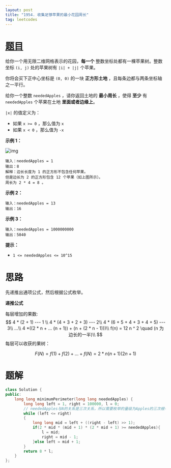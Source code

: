 ```yaml
---
layout: post
title: "1954. 收集足够苹果的最小花园周长"
tag: leetcodes
---
```


# [题目](https://leetcode.cn/problems/minimum-garden-perimeter-to-collect-enough-apples/)

给你一个用无限二维网格表示的花园，**每一个** 整数坐标处都有一棵苹果树。整数坐标 `(i, j)` 处的苹果树有 `|i| + |j|` 个苹果。

你将会买下正中心坐标是 `(0, 0)` 的一块 **正方形土地** ，且每条边都与两条坐标轴之一平行。

给你一个整数 `neededApples` ，请你返回土地的 **最小周长** ，使得 **至少** 有 `neededApples` 个苹果在土地 **里面或者边缘上**。

`|x|` 的值定义为：

- 如果 `x >= 0` ，那么值为 `x`
- 如果 `x < 0` ，那么值为 `-x`

 

**示例 1：**

![img](https://pic.leetcode-cn.com/1627790803-qcBKFw-image.png)

```
输入：neededApples = 1
输出：8
解释：边长长度为 1 的正方形不包含任何苹果。
但是边长为 2 的正方形包含 12 个苹果（如上图所示）。
周长为 2 * 4 = 8 。
```

**示例 2：**

```
输入：neededApples = 13
输出：16
```

**示例 3：**

```
输入：neededApples = 1000000000
输出：5040
```

 

**提示：**

- `1 <= neededApples <= 10^15`



# 思路

先递推出通项公式，然后根据公式枚举。

**递推公式**

每层增加的果数:
$$
4 * (2 + 1) --- 1 \\
4 * (4 + 3 + 2 + 3) --- 2\\
4 * (6 + 5 + 4 + 3 + 4 + 5) --- 3\\
...\\
4 *((2 * n + ... (n + 1)) + (n + (2 * n - 1)))\\
f(n) = 12 n ^ 2 \quad (n 为边长的一半)\\
$$
每层可以收获的果树： 


$$
F(N) = f(1) + f(2) + ... + f(N) = 2*n(n + 1)(2n + 1)
$$

# 题解

```cpp
class Solution {
public:
    long long minimumPerimeter(long long neededApples) {
        long long left = 1, right = 100000, l = 0; 
        // neededApples与N的关系是三次关系，所以需要枚举的量级为Apples的三次根号
        while (left <= right)
        {
            long long mid = left + ((right - left) >> 1);
            if(2 * mid * (mid + 1) * (2 * mid + 1) >= neededApples){
                l = mid;
                right = mid - 1;
            }else left = mid + 1;
        }
        return 8 * l;
    }
};
```



